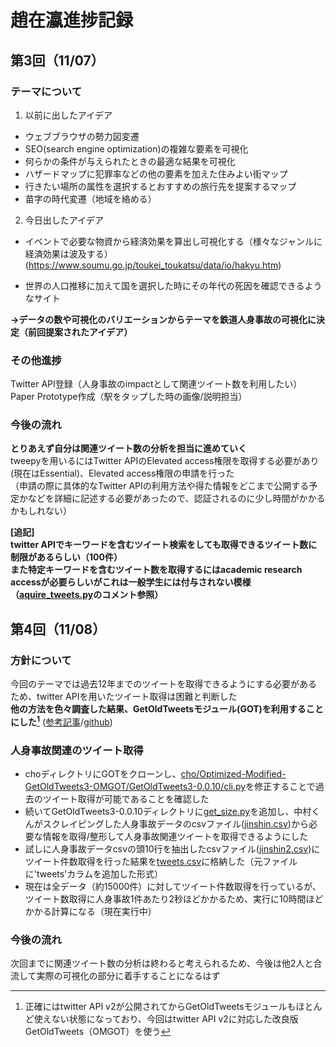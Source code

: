 # 趙在瀛進捗記録  
## 第3回（11/07）  
### テーマについて  
1. 以前に出したアイデア  
- ウェブブラウザの勢力図変遷
- SEO(search engine optimization)の複雑な要素を可視化
- 何らかの条件が与えられたときの最適な結果を可視化
- ハザードマップに犯罪率などの他の要素を加えた住みよい街マップ
- 行きたい場所の属性を選択するとおすすめの旅行先を提案するマップ
- 苗字の時代変遷（地域を絡める）
2. 今日出したアイデア  
- イベントで必要な物資から経済効果を算出し可視化する（様々なジャンルに経済効果は波及する）(https://www.soumu.go.jp/toukei_toukatsu/data/io/hakyu.htm)

- 世界の人口推移に加えて国を選択した時にその年代の死因を確認できるようなサイト

**→データの数や可視化のバリエーションからテーマを鉄道人身事故の可視化に決定（前回提案されたアイデア）**

### その他進捗
Twitter API登録（人身事故のimpactとして関連ツイート数を利用したい）  
Paper Prototype作成（駅をタップした時の画像/説明担当）

### 今後の流れ
**とりあえず自分は関連ツイート数の分析を担当に進めていく**   
tweepyを用いるにはTwitter APIのElevated access権限を取得する必要があり(現在はEssential)、Elevated access権限の申請を行った   
（申請の際に具体的なTwitter APIの利用方法や得た情報をどこまで公開する予定かなどを詳細に記述する必要があったので、認証されるのに少し時間がかかるかもしれない）  

**[追記]  
twitter APIでキーワードを含むツイート検索をしても取得できるツイート数に制限があるらしい（100件）  
また特定キーワードを含むツイート数を取得するにはacademic research accessが必要らしいがこれは一般学生には付与されない模様（[aquire_tweets.py](https://github.com/InfovisHandsOn/A-Pastani/blob/main/cho/acquire_tweets.py)のコメント参照）**  

## 第4回（11/08）
### 方針について  
今回のテーマでは過去12年までのツイートを取得できるようにする必要があるため、twitter APIを用いたツイート取得は困難と判断した  
**他の方法を色々調査した結果、GetOldTweetsモジュール(GOT)を利用することにした[^1]** ([参考記事](https://qiita.com/haniokasai/items/9eba9e232a144a0f8805)/[github](https://github.com/marquisvictor/Optimized-Modified-GetOldTweets3-OMGOT))  
[^1]: 正確にはtwitter API v2が公開されてからGetOldTweetsモジュールもほとんど使えない状態になっており、今回はtwitter API v2に対応した改良版GetOldTweets（OMGOT）を使う  

### 人身事故関連のツイート取得
- choディレクトリにGOTをクローンし、[cho/Optimized-Modified-GetOldTweets3-OMGOT/GetOldTweets3-0.0.10/cli.py](https://github.com/InfovisHandsOn/A-Pastani/blob/main/cho/Optimized-Modified-GetOldTweets3-OMGOT/GetOldTweets3-0.0.10/cli.py)を修正することで過去のツイート取得が可能であることを確認した  
- 続いてGetOldTweets3-0.0.10ディレクトリに[get_size.py](https://github.com/InfovisHandsOn/A-Pastani/blob/main/cho/Optimized-Modified-GetOldTweets3-OMGOT/GetOldTweets3-0.0.10/get_size.py)を追加し、中村くんがスクレイピングした人身事故データのcsvファイル([jinshin.csv](https://github.com/InfovisHandsOn/A-Pastani/blob/main/cho/Optimized-Modified-GetOldTweets3-OMGOT/GetOldTweets3-0.0.10/jinshin.csv))から必要な情報を取得/整形して人身事故関連ツイートを取得できるようにした 
- 試しに人身事故データcsvの頭10行を抽出したcsvファイル([jinshin2.csv](https://github.com/InfovisHandsOn/A-Pastani/blob/main/cho/Optimized-Modified-GetOldTweets3-OMGOT/GetOldTweets3-0.0.10/jinshin2.csv))にツイート件数取得を行った結果を[tweets.csv](https://github.com/InfovisHandsOn/A-Pastani/blob/main/cho/Optimized-Modified-GetOldTweets3-OMGOT/GetOldTweets3-0.0.10/tweets.csv)に格納した（元ファイルに'tweets'カラムを追加した形式）
- 現在は全データ（約15000件）に対してツイート件数取得を行っているが、ツイート数取得に人身事故1件あたり2秒ほどかかるため、実行に10時間ほどかかる計算になる（現在実行中）

### 今後の流れ
次回までに関連ツイート数の分析は終わると考えられるため、今後は他2人と合流して実際の可視化の部分に着手することになるはず
